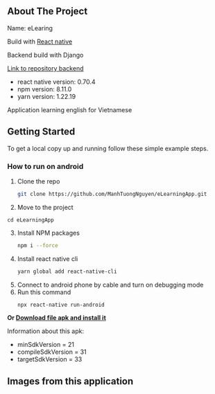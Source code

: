 ## About The Project
Name: eLearing

Build with [React native](https://reactnative.dev/)

Backend build with Django

[Link to repository backend](https://github.com/ManhTuongNguyen/eLearningApp_Backend)

* react native version: 0.70.4
* npm version: 8.11.0
* yarn version: 1.22.19

Application learning english for Vietnamese
## Getting Started
To get a local copy up and running follow these simple example steps.
### How to run on android
1. Clone the repo
   ```sh
   git clone https://github.com/ManhTuongNguyen/eLearningApp.git
   ```
2. Move to the project
```
cd eLearningApp
```
3. Install NPM packages
   ```sh
   npm i --force
   ```
4. Install react native cli
   ```sh
   yarn global add react-native-cli
   ```
5. Connect to android phone by cable and turn on debugging mode
6. Run this command
   ```sh
   npx react-native run-android
   ```
**Or [Download file apk and install it](https://drive.google.com/file/d/1DVlWkOAN_Lat4cSKtikZD53ebMw2nnsm/view?usp=sharing)**

Information about this apk:
* minSdkVersion = 21
* compileSdkVersion = 31
* targetSdkVersion = 33

## Images from this application
